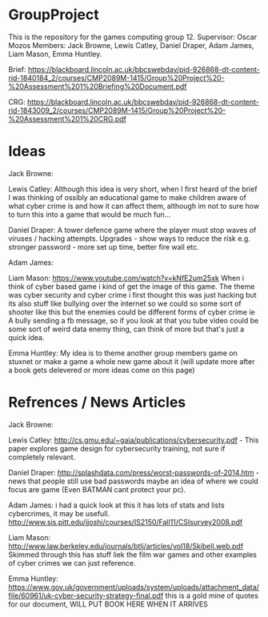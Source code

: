 # GroupProject
This is the repository for the games computing group 12. Supervisor: Oscar Mozos Members: Jack Browne, Lewis Catley, Daniel Draper, Adam James, Liam Mason, Emma Huntley.

Brief: https://blackboard.lincoln.ac.uk/bbcswebdav/pid-926868-dt-content-rid-1840184_2/courses/CMP2089M-1415/Group%20Project%20-%20Assessment%201%20Briefing%20Document.pdf

CRG: https://blackboard.lincoln.ac.uk/bbcswebdav/pid-926868-dt-content-rid-1843009_2/courses/CMP2089M-1415/Group%20Project%20-%20Assessment%201%20CRG.pdf

# Ideas
Jack Browne: 

Lewis Catley: Although this idea is very short, when I first heard of the brief I was thinking of ossibly an educational game to make children aware of what cyber crime is and how it can affect them, although im not to sure how to turn this into a game that would be much fun...

Daniel Draper: A tower defence game where the player must stop waves of viruses / hacking attempts. Upgrades - show ways to reduce the risk e.g. stronger password - more set up time, better fire wall etc.

Adam James:

Liam Mason: https://www.youtube.com/watch?v=kNfE2um25xk When i think of cyber based game i kind of get the image of this game. The theme was cyber security and cyber crime i first thought this was just hacking but its also stuff like bullying over the internet so we could so some sort of shooter like this but the enemies could be different forms of cyber crime ie A bully sending a fb message, so if you look at that you tube video could be some sort of weird data enemy thing, can think of more but that's just a quick idea.

Emma Huntley: My idea is to theme another group members game on stuxnet or make a game a whole new game about it (will update more after a book gets delevered or more ideas come on this page)

# Refrences / News Articles
Jack Browne: 

Lewis Catley: http://cs.gmu.edu/~gaia/publications/cybersecurity.pdf - This paper explores game design for cybersecurity training, not sure if completely relevant.

Daniel Draper: http://splashdata.com/press/worst-passwords-of-2014.htm - news that people still use bad passwords maybe an idea of where we could focus are game (Even BATMAN cant protect your pc).

Adam James: i had a quick look at this it has lots of stats and lists cybercrimes, it may be usefull. http://www.sis.pitt.edu/jjoshi/courses/IS2150/Fall11/CSIsurvey2008.pdf

Liam Mason: http://www.law.berkeley.edu/journals/btlj/articles/vol18/Skibell.web.pdf Skimmed through this has stuff liek the film war games and other examples of cyber crimes we can just reference.

Emma Huntley: https://www.gov.uk/government/uploads/system/uploads/attachment_data/file/60961/uk-cyber-security-strategy-final.pdf  this is a gold mine of quotes for our document, WILL PUT BOOK HERE WHEN IT ARRIVES
